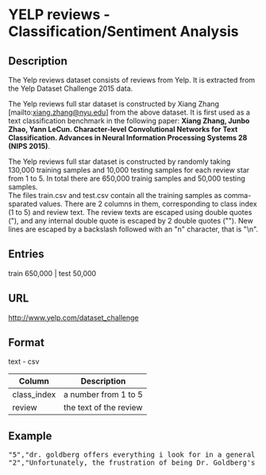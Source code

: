 # YELP reviews - Classification/Sentiment Analysis
## Description

The Yelp reviews dataset consists of reviews from Yelp. It is extracted from the Yelp Dataset Challenge 2015 data. 

The Yelp reviews full star dataset is constructed by Xiang Zhang [mailto:xiang.zhang@nyu.edu] from the above dataset. It is first used as a text classification benchmark in the following paper: __Xiang Zhang, Junbo Zhao, Yann LeCun. Character-level Convolutional Networks for Text Classification. Advances in Neural Information Processing Systems 28 (NIPS 2015)__.

The Yelp reviews full star dataset is constructed by randomly taking 130,000 training samples and 10,000 testing samples for each review star from 1 to 5. In total there are 650,000 trainig samples and 50,000 testing samples.   
The files train.csv and test.csv contain all the training samples as comma-sparated values. There are 2 columns in them, corresponding to class index (1 to 5) and review text. The review texts are escaped using double quotes ("), and any internal double quote is escaped by 2 double quotes (""). New lines are escaped by a backslash followed with an "n" character, that is "\n".

## Entries
train 650,000  |	test 50,000   

## URL
http://www.yelp.com/dataset_challenge

## Format
text - csv  

| Column | Description        |
| ----- | ------------------ |
|class_index | a number from 1 to 5 |
|review | the text of the review |

## Example
<pre>
"5","dr. goldberg offers everything i look for in a general practitioner.  he's nice and easy to talk to without being patronizing; he's always on time in seeing his patients; he's affiliated with a top-notch hospital (nyu) which my parents have explained to me is very important in case something happens and you need surgery; and you can get referrals to see specialists without having to see him first.  really, what more do you need?  i'm sitting here trying to think of any complaints i have about him, but i'm really drawing a blank."
"2","Unfortunately, the frustration of being Dr. Goldberg's patient is a repeat of the experience I've had with so many other doctors in NYC -- good doctor, terrible staff.  It seems that his staff simply never answers the phone.  It usually takes 2 hours of repeated calling to get an answer.  Who has time for that or wants to deal with it?  I have run into this problem with many other doctors and I just don't get it.  You have office workers, you have patients with medical needs, why isn't anyone answering the phone?  It's incomprehensible and not work the aggravation.  It's with regret that I feel that I have to give Dr. Goldberg 2 stars."
</pre>



